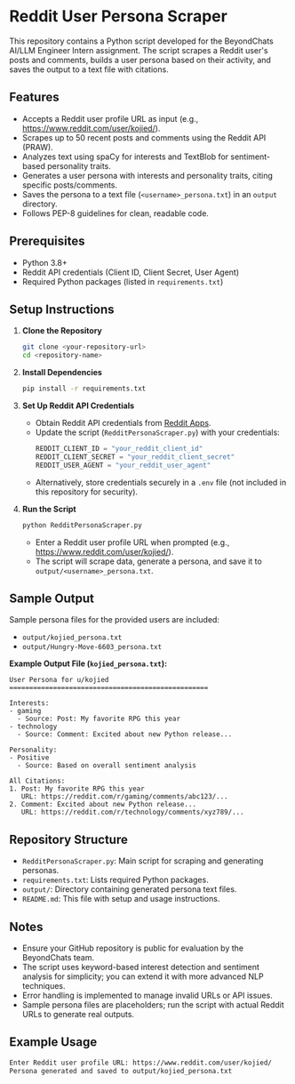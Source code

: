 # Reddit User Persona Scraper

This repository contains a Python script developed for the BeyondChats AI/LLM Engineer Intern assignment. The script scrapes a Reddit user's posts and comments, builds a user persona based on their activity, and saves the output to a text file with citations.

## Features
- Accepts a Reddit user profile URL as input (e.g., https://www.reddit.com/user/kojied/).
- Scrapes up to 50 recent posts and comments using the Reddit API (PRAW).
- Analyzes text using spaCy for interests and TextBlob for sentiment-based personality traits.
- Generates a user persona with interests and personality traits, citing specific posts/comments.
- Saves the persona to a text file (`<username>_persona.txt`) in an `output` directory.
- Follows PEP-8 guidelines for clean, readable code.

## Prerequisites
- Python 3.8+
- Reddit API credentials (Client ID, Client Secret, User Agent)
- Required Python packages (listed in `requirements.txt`)

## Setup Instructions
1. **Clone the Repository**
   ```bash
   git clone <your-repository-url>
   cd <repository-name>
   ```

2. **Install Dependencies**
   ```bash
   pip install -r requirements.txt
   ```

3. **Set Up Reddit API Credentials**
   - Obtain Reddit API credentials from [Reddit Apps](https://www.reddit.com/prefs/apps).
   - Update the script (`RedditPersonaScraper.py`) with your credentials:
     ```python
     REDDIT_CLIENT_ID = "your_reddit_client_id"
     REDDIT_CLIENT_SECRET = "your_reddit_client_secret"
     REDDIT_USER_AGENT = "your_reddit_user_agent"
     ```
   - Alternatively, store credentials securely in a `.env` file (not included in this repository for security).

4. **Run the Script**
   ```bash
   python RedditPersonaScraper.py
   ```
   - Enter a Reddit user profile URL when prompted (e.g., https://www.reddit.com/user/kojied/).
   - The script will scrape data, generate a persona, and save it to `output/<username>_persona.txt`.

## Sample Output
Sample persona files for the provided users are included:
- `output/kojied_persona.txt`
- `output/Hungry-Move-6603_persona.txt`

**Example Output File (`kojied_persona.txt`):**
```
User Persona for u/kojied
==================================================

Interests:
- gaming
  - Source: Post: My favorite RPG this year
- technology
  - Source: Comment: Excited about new Python release...

Personality:
- Positive
  - Source: Based on overall sentiment analysis

All Citations:
1. Post: My favorite RPG this year
   URL: https://reddit.com/r/gaming/comments/abc123/...
2. Comment: Excited about new Python release...
   URL: https://reddit.com/r/technology/comments/xyz789/...
```

## Repository Structure
- `RedditPersonaScraper.py`: Main script for scraping and generating personas.
- `requirements.txt`: Lists required Python packages.
- `output/`: Directory containing generated persona text files.
- `README.md`: This file with setup and usage instructions.

## Notes
- Ensure your GitHub repository is public for evaluation by the BeyondChats team.
- The script uses keyword-based interest detection and sentiment analysis for simplicity; you can extend it with more advanced NLP techniques.
- Error handling is implemented to manage invalid URLs or API issues.
- Sample persona files are placeholders; run the script with actual Reddit URLs to generate real outputs.

## Example Usage
```bash
Enter Reddit user profile URL: https://www.reddit.com/user/kojied/
Persona generated and saved to output/kojied_persona.txt
```

